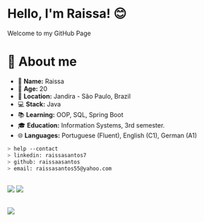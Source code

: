 


<h1>Hello, I'm Raissa! 😊</h1>
Welcome to my GitHub Page

# 📝 About me
- :bust_in_silhouette: <b>Name:</b> Raissa
- :seedling: <b>Age:</b> 20
- :round_pushpin: <b>Location:</b> Jandira - São Paulo, Brazil
- :computer: <b>Stack:</b> Java
- :books: <b>Learning:</b> OOP, SQL, Spring Boot
- :mortar_board: <b>Education:</b> Information Systems, 3rd semester.
- :globe_with_meridians: <b>Languages:</b> Portuguese (Fluent), English (C1), German (A1)

````bash
> help --contact
> linkedin: raissasantos7
> github: raissaasantos
> email: raissasantos55@yahoo.com
````

<br>

<div align="left">
  <img src="https://skillicons.dev/icons?i=java,spring,javascript" />
  <img src="https://skillicons.dev/icons?i=html,css,vscode,git" /><br>
</div>

<br>

![](https://github-readme-stats.vercel.app/api/top-langs/?username=raissaasantos&theme=tokyonight&hide_border=false&include_all_commits=false&count_private=false&layout=compact)

<!-- Proudly created with GPRM ( https://gprm.itsvg.in ) -->


























